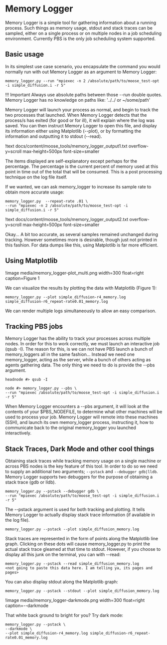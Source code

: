 # Memory Logger
Memory Logger is a simple tool for gathering information about a running process. Such things as memory usage, stdout and stack traces can be sampled, either on a single process or on multiple nodes in a job scheduling environment. Currently PBS is the only job scheduling system supported.

## Basic usage
In its simplest use case scenario, you encapsulate the command you would normally run with out Memory Logger as an argument to Memory Logger:
```text
memory_logger.py --run "mpiexec -n 2 /absolute/path/to/moose_test-opt -i simple_diffusion.i -r 5"
```
!!! Important
    Always use absolute paths between those --run double quotes. Memory Logger has no knowledge on paths like: '../../  or ~/some/path'

Memory Logger will launch your process as normal, and begin to track the two processes that launched. When Memory Logger detects that the process/s has exited (for good or for ill), it will explain where the log was saved. You can then instruct Memory Logger to open this file, and display its information either using Matplotlib (--plot), or by formatting the information and outputting it to stdout (--read).

!text docs/content/moose_tools/memory_logger_output1.txt overflow-y=scroll max-height=500px font-size=smaller

The items displayed are self-explanatory except perhaps for the percentage. The percentage is the current percent of memory used at this point in time out of the total that will be consumed. This is a post processing technique on the log file itself.

If we wanted, we can ask memory_logger to increase its sample rate to obtain more accurate usage:
```text
memory_logger.py  --repeat-rate .01 \
--run "mpiexec -n 2 /absolute/path/to/moose_test-opt -i simple_diffusion.i -r 5"
```

!text docs/content/moose_tools/memory_logger_output2.txt overflow-y=scroll max-height=500px font-size=smaller

Okay... A bit too accurate, as several samples remained unchanged during tracking. However sometimes more is desirable, though just not printed in this fashion. For data dumps like this, using Matplotlib is far more efficient.

## Using Matplotlib
!image media/memory_logger-plot_multi.png width=300 float=right caption=Figure 1

We can visualize the results by plotting the data with Matplotlib (Figure 1):
```text
memory_logger.py --plot simple_diffusion-r4_memory.log simple_diffusion-r6_repeat-rate0.01_memory.log
```
We can render multiple logs simultaneously to allow an easy comparison.

## Tracking PBS jobs
Memory Logger has the ability to track your processes across multiple nodes. In order for this to work correctly, we must launch an interactive job (qsub -I). The reason for this, is we can not have PBS launch a bunch of memory_loggers all in the same fashion... Instead we need one memory_logger, acting as the server, while a bunch of others acting as agents gathering data. The only thing we need to do is provide the --pbs argument.

```text
headnode #> qsub -I

node #> memory_logger.py --pbs \
--run "mpiexec /absolute/path/to/moose_test-opt -i simple_diffusion.i -r 5"
```
When Memory Logger encounters a --pbs argument, it will look at the contents of your $PBS_NODEFILE, to determine what other machines will be used to process your job. Memory Logger will remote into these machines (SSH), and launch its own memory_logger process, instructing it, how to communicate back to the original memory_logger you launched interactively.


## Stack Traces, Dark Mode and other cool things
Obtaining stack traces while tracking memory usage on a single machine or across PBS nodes is the key feature of this tool. In order to do so we need to supply an additional two arguments; `--pstack` and `--debugger gdb|lldb`. Memory Logger supports two debuggers for the purpose of obtaining a stack trace (gdb or lldb).
```text
memory_logger.py --pstack --debugger gdb \
--run "mpiexec /absolute/path/to/moose_test-opt -i simple_diffusion.i -r 5"
```
The --pstack argument is used for both tracking and plotting. It tells Memory Logger to actually display stack trace information (if available in the log file).
```text
memory_logger.py --pstack --plot simple_diffusion_memory.log
```
Stack traces are represented in the form of points along the Matplotlib line graph. Clicking on these dots will cause memory_logger.py to print the actual stack trace gleamed at that time to stdout. However, if you choose to display all this junk on the terminal, you can with --read:
```text
memory_logger.py --pstack --read simple_diffusion_memory.log
<not going to paste this data here. I am telling ya, its pages and pages>
```
You can also display stdout along the Matplotlib graph:
```text
memory_logger.py --pstack --stdout --plot simple_diffusion_memory.log
```
!image media/memory_logger-darkmode.png width=300 float=right caption=--darkmode

That white back ground to bright for you? Try dark mode:
```text
memory_logger.py --pstack \
--darkmode \
--plot simple_diffusion-r4_memory.log simple_diffusion-r6_repeat-rate0.01_memory.log
```
